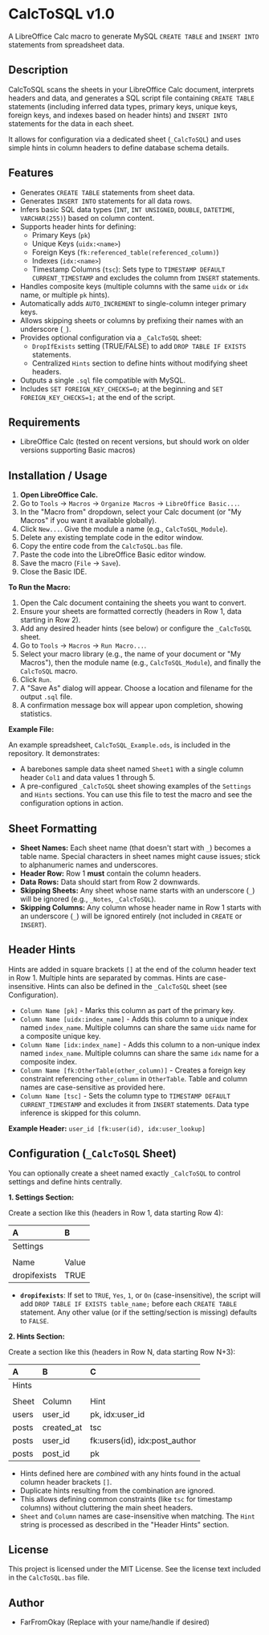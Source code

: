 # CalcToSQL v1.0

A LibreOffice Calc macro to generate MySQL `CREATE TABLE` and `INSERT INTO` statements from spreadsheet data.

## Description

CalcToSQL scans the sheets in your LibreOffice Calc document, interprets headers and data, and generates a SQL script file containing `CREATE TABLE` statements (including inferred data types, primary keys, unique keys, foreign keys, and indexes based on header hints) and `INSERT INTO` statements for the data in each sheet.

It allows for configuration via a dedicated sheet (`_CalcToSQL`) and uses simple hints in column headers to define database schema details.

## Features

* Generates `CREATE TABLE` statements from sheet data.
* Generates `INSERT INTO` statements for all data rows.
* Infers basic SQL data types (`INT`, `INT UNSIGNED`, `DOUBLE`, `DATETIME`, `VARCHAR(255)`) based on column content.
* Supports header hints for defining:
    * Primary Keys (`pk`)
    * Unique Keys (`uidx:<name>`)
    * Foreign Keys (`fk:referenced_table(referenced_column)`)
    * Indexes (`idx:<name>`)
    * Timestamp Columns (`tsc`): Sets type to `TIMESTAMP DEFAULT CURRENT_TIMESTAMP` and excludes the column from `INSERT` statements.
* Handles composite keys (multiple columns with the same `uidx` or `idx` name, or multiple `pk` hints).
* Automatically adds `AUTO_INCREMENT` to single-column integer primary keys.
* Allows skipping sheets or columns by prefixing their names with an underscore (`_`).
* Provides optional configuration via a `_CalcToSQL` sheet:
    * `DropIfExists` setting (TRUE/FALSE) to add `DROP TABLE IF EXISTS` statements.
    * Centralized `Hints` section to define hints without modifying sheet headers.
* Outputs a single `.sql` file compatible with MySQL.
* Includes `SET FOREIGN_KEY_CHECKS=0;` at the beginning and `SET FOREIGN_KEY_CHECKS=1;` at the end of the script.

## Requirements

* LibreOffice Calc (tested on recent versions, but should work on older versions supporting Basic macros)

## Installation / Usage

1.  **Open LibreOffice Calc.**
2.  Go to `Tools` -> `Macros` -> `Organize Macros` -> `LibreOffice Basic...`.
3.  In the "Macro from" dropdown, select your Calc document (or "My Macros" if you want it available globally).
4.  Click `New...`. Give the module a name (e.g., `CalcToSQL_Module`).
5.  Delete any existing template code in the editor window.
6.  Copy the entire code from the `CalcToSQL.bas` file.
7.  Paste the code into the LibreOffice Basic editor window.
8.  Save the macro (`File` -> `Save`).
9.  Close the Basic IDE.

**To Run the Macro:**

1.  Open the Calc document containing the sheets you want to convert.
2.  Ensure your sheets are formatted correctly (headers in Row 1, data starting in Row 2).
3.  Add any desired header hints (see below) or configure the `_CalcToSQL` sheet.
4.  Go to `Tools` -> `Macros` -> `Run Macro...`.
5.  Select your macro library (e.g., the name of your document or "My Macros"), then the module name (e.g., `CalcToSQL_Module`), and finally the `CalcToSQL` macro.
6.  Click `Run`.
7.  A "Save As" dialog will appear. Choose a location and filename for the output `.sql` file.
8.  A confirmation message box will appear upon completion, showing statistics.

**Example File:**

An example spreadsheet, `CalcToSQL_Example.ods`, is included in the repository. It demonstrates:
* A barebones sample data sheet named `Sheet1` with a single column header `Col1` and data values 1 through 5.
* A pre-configured `_CalcToSQL` sheet showing examples of the `Settings` and `Hints` sections.
You can use this file to test the macro and see the configuration options in action.

## Sheet Formatting

* **Sheet Names:** Each sheet name (that doesn't start with `_`) becomes a table name. Special characters in sheet names might cause issues; stick to alphanumeric names and underscores.
* **Header Row:** Row 1 **must** contain the column headers.
* **Data Rows:** Data should start from Row 2 downwards.
* **Skipping Sheets:** Any sheet whose name starts with an underscore (`_`) will be ignored (e.g., `_Notes`, `_CalcToSQL`).
* **Skipping Columns:** Any column whose header name in Row 1 starts with an underscore (`_`) will be ignored entirely (not included in `CREATE` or `INSERT`).

## Header Hints

Hints are added in square brackets `[]` at the end of the column header text in Row 1. Multiple hints are separated by commas. Hints are case-insensitive. Hints can also be defined in the `_CalcToSQL` sheet (see Configuration).

* `Column Name [pk]` - Marks this column as part of the primary key.
* `Column Name [uidx:index_name]` - Adds this column to a unique index named `index_name`. Multiple columns can share the same `uidx` name for a composite unique key.
* `Column Name [idx:index_name]` - Adds this column to a non-unique index named `index_name`. Multiple columns can share the same `idx` name for a composite index.
* `Column Name [fk:OtherTable(other_column)]` - Creates a foreign key constraint referencing `other_column` in `OtherTable`. Table and column names are case-sensitive as provided here.
* `Column Name [tsc]` - Sets the column type to `TIMESTAMP DEFAULT CURRENT_TIMESTAMP` and excludes it from `INSERT` statements. Data type inference is skipped for this column.

**Example Header:** `user_id [fk:user(id), idx:user_lookup]`

## Configuration (`_CalcToSQL` Sheet)

You can optionally create a sheet named exactly `_CalcToSQL` to control settings and define hints centrally.

**1. Settings Section:**

Create a section like this (headers in Row 1, data starting Row 4):

| A        | B     |
| :------- | :---- |
| Settings |       |
|          |       |
| Name     | Value |
| dropifexists | TRUE |

* **`dropifexists`**: If set to `TRUE`, `Yes`, `1`, or `On` (case-insensitive), the script will add `DROP TABLE IF EXISTS table_name;` before each `CREATE TABLE` statement. Any other value (or if the setting/section is missing) defaults to `FALSE`.

**2. Hints Section:**

Create a section like this (headers in Row N, data starting Row N+3):

| A     | B        | C                                 |
| :---- | :------- | :-------------------------------- |
| Hints |          |                                   |
|       |          |                                   |
| Sheet | Column   | Hint                              |
| users | user_id  | pk, idx:user_id                   |
| posts | created_at | tsc                             |
| posts | user_id  | fk:users(id), idx:post_author     |
| posts | post_id  | pk                                |

* Hints defined here are *combined* with any hints found in the actual column header brackets `[]`.
* Duplicate hints resulting from the combination are ignored.
* This allows defining common constraints (like `tsc` for timestamp columns) without cluttering the main sheet headers.
* `Sheet` and `Column` names are case-insensitive when matching. The `Hint` string is processed as described in the "Header Hints" section.

## License

This project is licensed under the MIT License. See the license text included in the `CalcToSQL.bas` file.

## Author

* FarFromOkay (Replace with your name/handle if desired)
